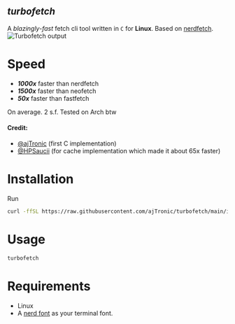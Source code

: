 ## _turbofetch_
A _blazingly-fast_ fetch cli tool written in `C` for __Linux__. Based on [nerdfetch](https://github.com/ThatOneCalculator/NerdFetch). 
![Turbofetch output](images/turbofetch.png)

# Speed
- ___1000x___ faster than nerdfetch
- ___1500x___ faster than neofetch
- ___50x___ faster than fastfetch

On average. 2 s.f. Tested on Arch btw

#### Credit:
- [@ajTronic](https://github.com/ajTronic) (first C implementation)
- [@HPSaucii](https://github.com/HPSaucii) (for cache implementation which made it about 65x faster)


# Installation
Run
```bash
curl -ffSL https://raw.githubusercontent.com/ajTronic/turbofetch/main/install.sh | sh
```

# Usage
```bash
turbofetch
```

# Requirements
- Linux
- A [nerd font](https://www.nerdfonts.com/) as your terminal font.
